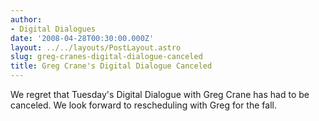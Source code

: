 ```yaml
---
author:
- Digital Dialogues
date: '2008-04-28T00:30:00.000Z'
layout: ../../layouts/PostLayout.astro
slug: greg-cranes-digital-dialogue-canceled
title: Greg Crane's Digital Dialogue Canceled
---
```


We regret that Tuesday's Digital Dialogue with Greg Crane has had to be canceled. We look forward to rescheduling with Greg for the fall.